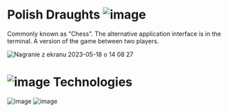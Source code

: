 # Polish Draughts ![image](https://github.com/RafalGontarski/Polish-Draughts-game/assets/106514250/1a8cd81b-6f3a-4f8a-a6f7-c423d35735e5)


Commonly known as "Chess". The alternative application interface is in the terminal. A version of the game between two players.

![Nagranie z ekranu 2023-05-18 o 14 08 27](https://github.com/RafalGontarski/Polish-Draughts-game/assets/106514250/080ce1ee-a64b-40fb-9626-56365cafa15f)

# ![image](https://github.com/RafalGontarski/Polish-Draughts-game/assets/106514250/f902c0e7-7be6-4975-b197-e43252f515fc) Technologies
![image](https://github.com/RafalGontarski/Polish-Draughts-game/assets/106514250/f5c0c17b-ae9c-44cb-95c8-b32650c6cfcf) ![image](https://github.com/RafalGontarski/Polish-Draughts-game/assets/106514250/2bfe7055-8324-4501-a3b1-dfada66a0e59)



